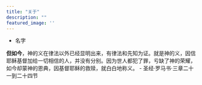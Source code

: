 ```yaml
---
title: "关于"
description: ""
featured_image: ''
---
```

* 名字

**但如今**，神的义在律法以外已经显明出来，有律法和先知为证。就是神的义，因信耶稣基督加给一切相信的人，并没有分别。因为世人都犯了罪，亏缺了神的荣耀，如今却蒙神的恩典，因基督耶稣的救赎，就白白地称义。 - 圣经·罗马书·三章二十一到二十四节